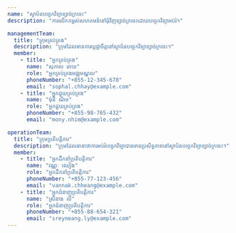 ```yaml
---
name: "ស្ថាប័នបច្ចេកវិទ្យាខ្សាច់ក្រចេះ"
description: "ការលើកកម្ពស់សហគមន៍នៅជុំវិញខ្សាច់ក្រចេះដោយបច្ចេកវិទ្យាអប់រំ។"

managementTeam:
  title: "ក្រុមគ្រប់គ្រង"
  description: "ក្រុមដែលមានការប្តេជ្ញាចិត្តនៅស្ថាប័នបច្ចេកវិទ្យាខ្សាច់ក្រចេះ។"
  member:
    - title: "អ្នកគ្រប់គ្រង"
      name: "សុភាល ឆាយ"
      role: "អ្នកគ្រប់គ្រងមជ្ឈមណ្ឌល"
      phoneNumber: "+855-12-345-678"
      email: "sophal.chhay@example.com"
    - title: "អ្នកជួយគ្រប់គ្រង"
      name: "ម៉ុនី ណិម"
      role: "អ្នកជួយគ្រប់គ្រង"
      phoneNumber: "+855-98-765-432"
      email: "mony.nhim@example.com"

operationTeam:
  title: "ក្រុមប្រតិបត្តិការ"
  description: "ក្រុមដែលធានាថាការអប់រំបច្ចេកវិទ្យាបានមានប្រសិទ្ធភាពនៅស្ថាប័នបច្ចេកវិទ្យាខ្សាច់ក្រចេះ។"
  member:
    - title: "អ្នកដឹកនាំប្រតិបត្តិការ"
      name: "វណ្ណៈ ឈៀង"
      role: "អ្នកដឹកនាំប្រតិបត្តិការ"
      phoneNumber: "+855-77-123-456"
      email: "vannak.chheang@example.com"
    - title: "អ្នកជំនាញប្រតិបត្តិការ"
      name: "ស្រីនាង លី"
      role: "អ្នកជំនាញប្រតិបត្តិការ"
      phoneNumber: "+855-88-654-321"
      email: "sreyneang.ly@example.com"
---
```

